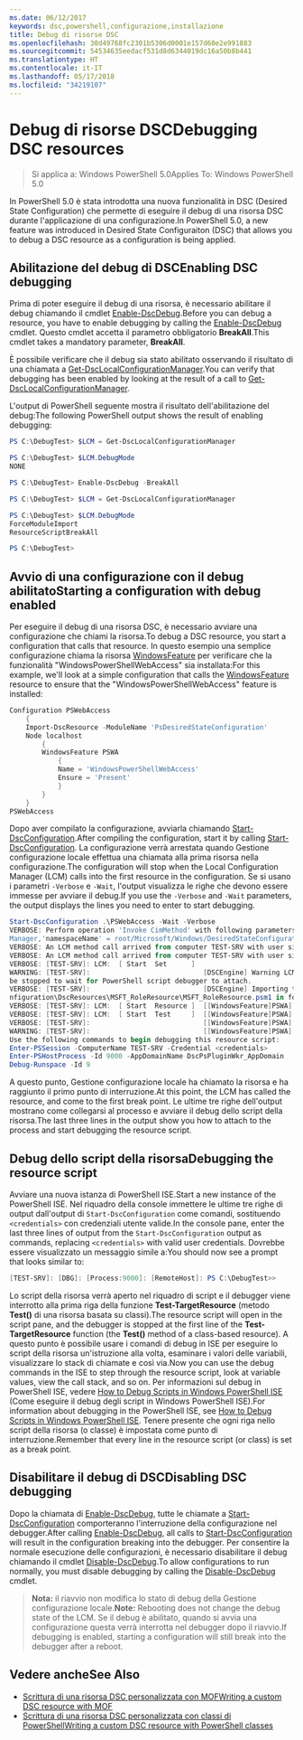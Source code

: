 ```yaml
---
ms.date: 06/12/2017
keywords: dsc,powershell,configurazione,installazione
title: Debug di risorse DSC
ms.openlocfilehash: 30d49768fc2301b5306d0001e157d60e2e991883
ms.sourcegitcommit: 54534635eedacf531d8d6344019dc16a50b8b441
ms.translationtype: HT
ms.contentlocale: it-IT
ms.lasthandoff: 05/17/2018
ms.locfileid: "34219107"
---
```

# <a name="debugging-dsc-resources"></a><span data-ttu-id="38ba1-103">Debug di risorse DSC</span><span class="sxs-lookup"><span data-stu-id="38ba1-103">Debugging DSC resources</span></span>

> <span data-ttu-id="38ba1-104">Si applica a: Windows PowerShell 5.0</span><span class="sxs-lookup"><span data-stu-id="38ba1-104">Applies To: Windows PowerShell 5.0</span></span>

<span data-ttu-id="38ba1-105">In PowerShell 5.0 è stata introdotta una nuova funzionalità in DSC (Desired State Configuration) che permette di eseguire il debug di una risorsa DSC durante l'applicazione di una configurazione.</span><span class="sxs-lookup"><span data-stu-id="38ba1-105">In PowerShell 5.0, a new feature was introduced in Desired State Configuraiton (DSC) that allows you to debug a DSC resource as a configuration is being applied.</span></span>

## <a name="enabling-dsc-debugging"></a><span data-ttu-id="38ba1-106">Abilitazione del debug di DSC</span><span class="sxs-lookup"><span data-stu-id="38ba1-106">Enabling DSC debugging</span></span>
<span data-ttu-id="38ba1-107">Prima di poter eseguire il debug di una risorsa, è necessario abilitare il debug chiamando il cmdlet [Enable-DscDebug](https://technet.microsoft.com/library/mt517870.aspx).</span><span class="sxs-lookup"><span data-stu-id="38ba1-107">Before you can debug a resource, you have to enable debugging by calling the [Enable-DscDebug](https://technet.microsoft.com/library/mt517870.aspx) cmdlet.</span></span>
<span data-ttu-id="38ba1-108">Questo cmdlet accetta il parametro obbligatorio **BreakAll**.</span><span class="sxs-lookup"><span data-stu-id="38ba1-108">This cmdlet takes a mandatory parameter, **BreakAll**.</span></span>

<span data-ttu-id="38ba1-109">È possibile verificare che il debug sia stato abilitato osservando il risultato di una chiamata a [Get-DscLocalConfigurationManager](https://technet.microsoft.com/library/dn407378.aspx).</span><span class="sxs-lookup"><span data-stu-id="38ba1-109">You can verify that debugging has been enabled by looking at the result of a call to [Get-DscLocalConfigurationManager](https://technet.microsoft.com/library/dn407378.aspx).</span></span>

<span data-ttu-id="38ba1-110">L'output di PowerShell seguente mostra il risultato dell'abilitazione del debug:</span><span class="sxs-lookup"><span data-stu-id="38ba1-110">The following PowerShell output shows the result of enabling debugging:</span></span>


```powershell
PS C:\DebugTest> $LCM = Get-DscLocalConfigurationManager

PS C:\DebugTest> $LCM.DebugMode
NONE

PS C:\DebugTest> Enable-DscDebug -BreakAll

PS C:\DebugTest> $LCM = Get-DscLocalConfigurationManager

PS C:\DebugTest> $LCM.DebugMode
ForceModuleImport
ResourceScriptBreakAll

PS C:\DebugTest>
```


## <a name="starting-a-configuration-with-debug-enabled"></a><span data-ttu-id="38ba1-111">Avvio di una configurazione con il debug abilitato</span><span class="sxs-lookup"><span data-stu-id="38ba1-111">Starting a configuration with debug enabled</span></span>
<span data-ttu-id="38ba1-112">Per eseguire il debug di una risorsa DSC, è necessario avviare una configurazione che chiami la risorsa.</span><span class="sxs-lookup"><span data-stu-id="38ba1-112">To debug a DSC resource, you start a configuration that calls that resource.</span></span>
<span data-ttu-id="38ba1-113">In questo esempio una semplice configurazione chiama la risorsa [WindowsFeature](windowsfeatureResource.md) per verificare che la funzionalità "WindowsPowerShellWebAccess" sia installata:</span><span class="sxs-lookup"><span data-stu-id="38ba1-113">For this example, we'll look at a simple configuration that calls the [WindowsFeature](windowsfeatureResource.md) resource to ensure that the "WindowsPowerShellWebAccess" feature is installed:</span></span>

```powershell
Configuration PSWebAccess
    {
    Import-DscResource -ModuleName 'PsDesiredStateConfiguration'
    Node localhost
        {
        WindowsFeature PSWA
            {
            Name = 'WindowsPowerShellWebAccess'
            Ensure = 'Present'
            }
        }
    }
PSWebAccess
```
<span data-ttu-id="38ba1-114">Dopo aver compilato la configurazione, avviarla chiamando [Start-DscConfiguration](https://technet.microsoft.com/library/dn521623.aspx).</span><span class="sxs-lookup"><span data-stu-id="38ba1-114">After compiling the configuration, start it by calling [Start-DscConfiguration](https://technet.microsoft.com/library/dn521623.aspx).</span></span>
<span data-ttu-id="38ba1-115">La configurazione verrà arrestata quando Gestione configurazione locale effettua una chiamata alla prima risorsa nella configurazione.</span><span class="sxs-lookup"><span data-stu-id="38ba1-115">The configuration will stop when the Local Configuration Manager (LCM) calls into the first resource in the configuration.</span></span>
<span data-ttu-id="38ba1-116">Se si usano i parametri `-Verbose` e `-Wait`, l'output visualizza le righe che devono essere immesse per avviare il debug.</span><span class="sxs-lookup"><span data-stu-id="38ba1-116">If you use the `-Verbose` and `-Wait` parameters, the output displays the lines you need to enter to start debugging.</span></span>

```powershell
Start-DscConfiguration .\PSWebAccess -Wait -Verbose
VERBOSE: Perform operation 'Invoke CimMethod' with following parameters, ''methodName' = SendConfigurationApply,'className' = MSFT_DSCLocalConfiguration
Manager,'namespaceName' = root/Microsoft/Windows/DesiredStateConfiguration'.
VERBOSE: An LCM method call arrived from computer TEST-SRV with user sid S-1-5-21-2127521184-1604012920-1887927527-108583.
VERBOSE: An LCM method call arrived from computer TEST-SRV with user sid S-1-5-21-2127521184-1604012920-1887927527-108583.
VERBOSE: [TEST-SRV]: LCM:  [ Start  Set      ]
WARNING: [TEST-SRV]:                            [DSCEngine] Warning LCM is in Debug 'ResourceScriptBreakAll' mode.  Resource script processing will
be stopped to wait for PowerShell script debugger to attach.
VERBOSE: [TEST-SRV]:                            [DSCEngine] Importing the module C:\WINDOWS\system32\WindowsPowerShell\v1.0\Modules\PSDesiredStateCo
nfiguration\DscResources\MSFT_RoleResource\MSFT_RoleResource.psm1 in force mode.
VERBOSE: [TEST-SRV]: LCM:  [ Start  Resource ]  [[WindowsFeature]PSWA]
VERBOSE: [TEST-SRV]: LCM:  [ Start  Test     ]  [[WindowsFeature]PSWA]
VERBOSE: [TEST-SRV]:                            [[WindowsFeature]PSWA] Importing the module MSFT_RoleResource in force mode.
WARNING: [TEST-SRV]:                            [[WindowsFeature]PSWA] Resource is waiting for PowerShell script debugger to attach.
Use the following commands to begin debugging this resource script:
Enter-PSSession -ComputerName TEST-SRV -Credential <credentials>
Enter-PSHostProcess -Id 9000 -AppDomainName DscPsPluginWkr_AppDomain
Debug-Runspace -Id 9
```
<span data-ttu-id="38ba1-117">A questo punto, Gestione configurazione locale ha chiamato la risorsa e ha raggiunto il primo punto di interruzione.</span><span class="sxs-lookup"><span data-stu-id="38ba1-117">At this point, the LCM has called the resource, and come to the first break point.</span></span>
<span data-ttu-id="38ba1-118">Le ultime tre righe dell'output mostrano come collegarsi al processo e avviare il debug dello script della risorsa.</span><span class="sxs-lookup"><span data-stu-id="38ba1-118">The last three lines in the output show you how to attach to the process and start debugging the resource script.</span></span>

## <a name="debugging-the-resource-script"></a><span data-ttu-id="38ba1-119">Debug dello script della risorsa</span><span class="sxs-lookup"><span data-stu-id="38ba1-119">Debugging the resource script</span></span>

<span data-ttu-id="38ba1-120">Avviare una nuova istanza di PowerShell ISE.</span><span class="sxs-lookup"><span data-stu-id="38ba1-120">Start a new instance of the PowerShell ISE.</span></span>
<span data-ttu-id="38ba1-121">Nel riquadro della console immettere le ultime tre righe di output dall'output di `Start-DscConfiguration` come comandi, sostituendo `<credentials>` con credenziali utente valide.</span><span class="sxs-lookup"><span data-stu-id="38ba1-121">In the console pane, enter the last three lines of output from the `Start-DscConfiguration` output as commands, replacing `<credentials>` with valid user credentials.</span></span>
<span data-ttu-id="38ba1-122">Dovrebbe essere visualizzato un messaggio simile a:</span><span class="sxs-lookup"><span data-stu-id="38ba1-122">You should now see a prompt that looks similar to:</span></span>

```powershell
[TEST-SRV]: [DBG]: [Process:9000]: [RemoteHost]: PS C:\DebugTest>>
```

<span data-ttu-id="38ba1-123">Lo script della risorsa verrà aperto nel riquadro di script e il debugger viene interrotto alla prima riga della funzione **Test-TargetResource** (metodo **Test()** di una risorsa basata su classi).</span><span class="sxs-lookup"><span data-stu-id="38ba1-123">The resource script will open in the script pane, and the debugger is stopped at the first line of the **Test-TargetResource** function (the **Test()** method of a class-based resource).</span></span>
<span data-ttu-id="38ba1-124">A questo punto è possibile usare i comandi di debug in ISE per eseguire lo script della risorsa un'istruzione alla volta, esaminare i valori delle variabili, visualizzare lo stack di chiamate e così via.</span><span class="sxs-lookup"><span data-stu-id="38ba1-124">Now you can use the debug commands in the ISE to step through the resource script, look at variable values, view the call stack, and so on.</span></span>
<span data-ttu-id="38ba1-125">Per informazioni sul debug in PowerShell ISE, vedere [How to Debug Scripts in Windows PowerShell ISE](https://technet.microsoft.com/en-us/library/dd819480.aspx) (Come eseguire il debug degli script in Windows PowerShell ISE).</span><span class="sxs-lookup"><span data-stu-id="38ba1-125">For information about debugging in the PowerShell ISE, see [How to Debug Scripts in Windows PowerShell ISE](https://technet.microsoft.com/en-us/library/dd819480.aspx).</span></span>
<span data-ttu-id="38ba1-126">Tenere presente che ogni riga nello script della risorsa (o classe) è impostata come punto di interruzione.</span><span class="sxs-lookup"><span data-stu-id="38ba1-126">Remember that every line in the resource script (or class) is set as a break point.</span></span>

## <a name="disabling-dsc-debugging"></a><span data-ttu-id="38ba1-127">Disabilitare il debug di DSC</span><span class="sxs-lookup"><span data-stu-id="38ba1-127">Disabling DSC debugging</span></span>

<span data-ttu-id="38ba1-128">Dopo la chiamata di [Enable-DscDebug](https://technet.microsoft.com/library/mt517870.aspx), tutte le chiamate a [Start-DscConfiguration](https://technet.microsoft.com/library/dn521623.aspx) comporteranno l'interruzione della configurazione nel debugger.</span><span class="sxs-lookup"><span data-stu-id="38ba1-128">After calling [Enable-DscDebug](https://technet.microsoft.com/library/mt517870.aspx), all calls to [Start-DscConfiguration](https://technet.microsoft.com/library/dn521623.aspx) will result in the configuration breaking into the debugger.</span></span> <span data-ttu-id="38ba1-129">Per consentire la normale esecuzione delle configurazioni, è necessario disabilitare il debug chiamando il cmdlet [Disable-DscDebug](https://technet.microsoft.com/en-us/library/mt517872.aspx).</span><span class="sxs-lookup"><span data-stu-id="38ba1-129">To allow configurations to run normally, you must disable debugging by calling the [Disable-DscDebug](https://technet.microsoft.com/en-us/library/mt517872.aspx) cmdlet.</span></span>

><span data-ttu-id="38ba1-130">**Nota:** il riavvio non modifica lo stato di debug della Gestione configurazione locale.</span><span class="sxs-lookup"><span data-stu-id="38ba1-130">**Note:** Rebooting does not change the debug state of the LCM.</span></span> <span data-ttu-id="38ba1-131">Se il debug è abilitato, quando si avvia una configurazione questa verrà interrotta nel debugger dopo il riavvio.</span><span class="sxs-lookup"><span data-stu-id="38ba1-131">If debugging is enabled, starting a configuration will still break into the debugger after a reboot.</span></span>


## <a name="see-also"></a><span data-ttu-id="38ba1-132">Vedere anche</span><span class="sxs-lookup"><span data-stu-id="38ba1-132">See Also</span></span>
- [<span data-ttu-id="38ba1-133">Scrittura di una risorsa DSC personalizzata con MOF</span><span class="sxs-lookup"><span data-stu-id="38ba1-133">Writing a custom DSC resource with MOF</span></span>](authoringResourceMOF.md)
- [<span data-ttu-id="38ba1-134">Scrittura di una risorsa DSC personalizzata con classi di PowerShell</span><span class="sxs-lookup"><span data-stu-id="38ba1-134">Writing a custom DSC resource with PowerShell classes</span></span>](authoringResourceClass.md)